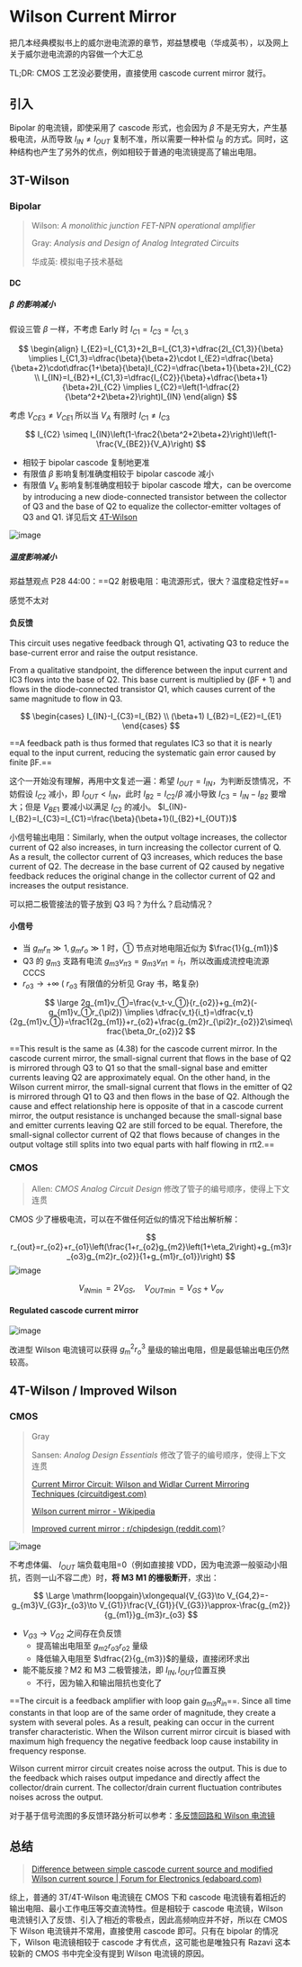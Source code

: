 # Wilson Current Mirror

把几本经典模拟书上的威尔逊电流源的章节，郑益慧模电（华成英书），以及网上关于威尔逊电流源的内容做一个大汇总

TL;DR: CMOS 工艺没必要使用，直接使用 cascode current mirror 就行。

## 引入

Bipolar 的电流镜，即使采用了 cascode 形式，也会因为 $\beta$ 不是无穷大，产生基极电流，从而导致 $I_{IN}\ne I_{OUT}$ 复制不准，所以需要一种补偿 $I_B$ 的方式。同时，这种结构也产生了另外的优点，例如相较于普通的电流镜提高了输出电阻。

## 3T-Wilson

### Bipolar

> Wilson: *A monolithic junction FET-NPN operational amplifier*
>
> Gray: *Analysis and Design of Analog Integrated Circuits*
>
> 华成英: 模拟电子技术基础

#### DC

##### $\beta$ 的影响减小

假设三管 $\beta$ 一样，不考虑 Early 时 $I_{C1}=I_{C3}=I_{C1,3}$

$$
\begin{align}
I_{E2}=I_{C1,3}+2I_B=I_{C1,3}+\dfrac{2I_{C1,3}}{\beta}
\implies I_{C1,3}=\dfrac{\beta}{\beta+2}\cdot I_{E2}=\dfrac{\beta}{\beta+2}\cdot\dfrac{1+\beta}{\beta}I_{C2}=\dfrac{\beta+1}{\beta+2}I_{C2}
\\
I_{IN}=I_{B2}+I_{C1,3}=\dfrac{I_{C2}}{\beta}+\dfrac{\beta+1}{\beta+2}I_{C2}
\implies I_{C2}=\left(1-\dfrac{2}{\beta^2+2\beta+2}\right)I_{IN}
\end{align}
$$

考虑 $V_{CE3}\ne V_{CE1}$ 所以当 $V_A$ 有限时 $I_{C1}\ne I_{C3}$

$$
I_{C2} \simeq I_{IN}\left(1-\frac2{\beta^2+2\beta+2}\right)\left(1-\frac{V_{BE2}}{V_A}\right)
$$

- 相较于 bipolar cascode 复制地更准
- 有限值 $\beta$ 影响复制准确度相较于 bipolar cascode 减小
- 有限值 $V_A$ 影响复制准确度相较于 bipolar cascode 增大，can be overcome by introducing a new diode-connected transistor between the collector of Q3 and the base of Q2 to equalize the collector-emitter voltages of Q3 and Q1. 详见后文 [4T-Wilson](#4t-wilson--improved-wilson)

![image](https://github.com/user-attachments/assets/431536a1-42b2-4014-b19f-a5f43c8117c4)

##### 温度影响减小

郑益慧观点 P28 44:00：==Q2 射极电阻：电流源形式，很大？温度稳定性好==

感觉不太对

#### 负反馈

This circuit uses negative feedback through Q1, activating Q3 to reduce the base-current error and raise the output resistance.

From a qualitative standpoint, the difference between the input current and IC3 flows into the base of Q2. This base current is multiplied by (βF + 1) and flows in the diode-connected transistor Q1, which causes current of the same magnitude to flow in Q3.

$$
\begin{cases}
I_{IN}-I_{C3}=I_{B2} \\
(\beta+1) I_{B2}=I_{E2}=I_{E1}
\end{cases}
$$

==A feedback path is thus formed that regulates IC3 so that it is nearly equal to the input current, reducing the systematic gain error caused by finite βF.==

这个一开始没有理解，再用中文复述一遍：希望 $I_{OUT}=I_{IN}$，为判断反馈情况，不妨假设 $I_{C2}$ 减小，即 $I_{OUT} < I_{IN}$，此时 $I_{B2} = I_{C2}/\beta$ 减小导致 $I_{C3} = I_{IN}-I_{B2}$ 要增大；但是 $V_{BE1}$ 要减小以满足 $I_{C2}$ 的减小。 $I_{IN}-I_{B2}=I_{C3}=I_{C1}=\frac{\beta}{\beta+1}(I_{B2}+I_{OUT})$

小信号输出电阻：Similarly, when the output voltage increases, the collector current of Q2 also increases, in turn increasing the collector current of Q. As a result, the collector current of Q3 increases, which reduces the base current of Q2. The decrease in the base current of Q2 caused by negative feedback reduces the original change in the collector current of Q2 and increases the output resistance.

可以把二极管接法的管子放到 Q3 吗？为什么？启动情况？

#### 小信号

- 当 $g_mr_\pi\gg1,g_mr_o\gg1$ 时，① 节点对地电阻近似为 $\frac{1}{g_{m1}}$
- Q3 的 $g_{m3}$ 支路有电流 $g_{m3}v_{\pi3} = g_{m3}v_{\pi1}=i_1$，所以改画成流控电流源 CCCS
- $r_{o3}\to+\infty$ ( $r_{o3}$ 有限值的分析见 Gray 书，略复杂)

$$
\large 2g_{m1}v_①=\frac{v_t-v_①}{r_{o2}}+g_{m2}(-g_{m1}v_①r_{\pi2}) \implies  \dfrac{v_t}{i_t}=\dfrac{v_t}{2g_{m1}v_①}=\frac1{2g_{m1}}+r_{o2}+\frac{g_{m2}r_{\pi2}r_{o2}}2\simeq\frac{\beta_0r_{o2}}2
$$

==This result is the same as (4.38) for the cascode current mirror. In the cascode current mirror, the small-signal current that flows in the base of Q2 is mirrored through Q3 to Q1 so that the small-signal base and emitter currents leaving Q2 are approximately equal. On the other hand, in the Wilson current mirror, the small-signal current that flows in the emitter of Q2 is mirrored through Q1 to Q3 and then flows in the base of Q2. Although the cause and effect relationship here is opposite of that in a cascode current mirror, the output resistance is unchanged because the small-signal base and emitter currents leaving Q2 are still forced to be equal. Therefore, the small-signal collector current of Q2 that flows because of changes in the output voltage still splits into two equal parts with half flowing in rπ2.==

### CMOS

> Allen: *CMOS Analog Circuit Design* 修改了管子的编号顺序，使得上下文连贯

CMOS 少了栅极电流，可以在不做任何近似的情况下给出解析解：

$$
r_{out}=r_{o2}+r_{o1}\left(\frac{1+r_{o2}g_{m2}\left(1+\eta_2\right)+g_{m3}r_{o3}g_{m2}r_{o2}}{1+g_{m1}r_{o1}}\right)
$$
![image](https://github.com/user-attachments/assets/b0744060-1c85-434f-a0fb-9d54c7f536e9)

$$
V_{IN\min}=2V_{GS},\quad V_{OUT\min}=V_{GS}+V_{ov}
$$

#### Regulated cascode current mirror

![image](https://github.com/user-attachments/assets/354fa114-8429-4196-9ecf-a35eb05833a4)

改进型 Wilson 电流镜可以获得 $g_{m}^2r_{o}^3$ 量级的输出电阻，但是最低输出电压仍然较高。

## 4T-Wilson / Improved Wilson

### CMOS

> Gray
>
> Sansen: *Analog Design Essentials* 修改了管子的编号顺序，使得上下文连贯
>
> [Current Mirror Circuit: Wilson and Widlar Current Mirroring Techniques (circuitdigest.com)](https://circuitdigest.com/tutorial/current-mirror-circuit-wilson-and-widlar-current-mirroring-techniques)
>
> [Wilson current mirror - Wikipedia](https://en.wikipedia.org/wiki/Wilson_current_mirror#Advantages_and_limitations)
>
> [Improved current mirror : r/chipdesign (reddit.com)](https://www.reddit.com/r/chipdesign/comments/75vpat/improved_current_mirror/)?

![image](https://github.com/user-attachments/assets/fd12af91-5068-484e-aafc-b059a0220d35)

不考虑体偏、 $I_{OUT}$ 端负载电阻=0（例如直接接 VDD，因为电流源一般驱动小阻抗，否则一山不容二虎）时，**将 M3 M1 的栅极断开**，求出：

$$
\Large \mathrm{loopgain}\xlongequal{V_{G3}\to V_{G4,2}=-g_{m3}V_{G3}r_{o3}\to V_{G1}}\frac{V_{G1}}{V_{G3}}\approx-\frac{g_{m2}}{g_{m1}}g_{m3}r_{o3}
$$

- $V_{G3}\to V_{G2}$ 之间存在负反馈
  - 提高输出电阻至 $g_{m2}r_{o3}r_{o2}$ 量级
  - 降低输入电阻至 $\dfrac{2}{g_{m3}}$​​​ 的量级，直接闭环求出
- 能不能反接？M2 和 M3 二极管接法，即 $I_{IN},I_{OUT}$​ 位置互换
  - 不行，因为输入和输出阻抗也变化了

==The circuit is a feedback amplifier with loop gain $g_{m3}R_{in}$​==. Since all time constants in that loop are of the same order of magnitude, they create a system with several poles. As a result, peaking can occur in the current transfer characteristic. When the Wilson current mirror circuit is biased with maximum high frequency the negative feedback loop cause instability in frequency response.

Wilson current mirror circuit creates noise across the output. This is due to the feedback which raises output impedance and directly affect the collector/drain current. The collector/drain current fluctuation contributes noises across the output.

对于基于信号流图的多反馈环路分析可以参考：[多反馈回路和 Wilson 电流镜](https://zhuanlan.zhihu.com/p/681694941)

## 总结

> [Difference between simple cascode current source and modified Wilson current source | Forum for Electronics (edaboard.com)](https://www.edaboard.com/threads/difference-between-simple-cascode-current-source-and-modified-wilson-current-source.23031/)

综上，普通的 3T/4T-Wilson 电流镜在 CMOS 下和 cascode 电流镜有着相近的输出电阻、最小工作电压等交直流特性。但是相较于 cascode 电流镜，Wilson 电流镜引入了反馈、引入了相近的零极点，因此高频响应并不好，所以在 CMOS 下 Wilson 电流镜并不常用，直接使用 cascode 即可。只有在 bipolar 的情况下，Wilson 电流镜相较于 cascode 才有优点，这可能也是唯独只有 Razavi 这本较新的 CMOS 书中完全没有提到 Wilson 电流镜的原因。
